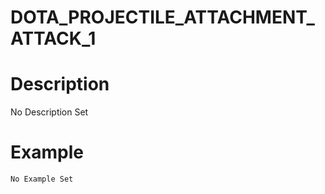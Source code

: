 # DOTA_PROJECTILE_ATTACHMENT_ATTACK_1
# Description
No Description Set
# Example
```No Example Set```